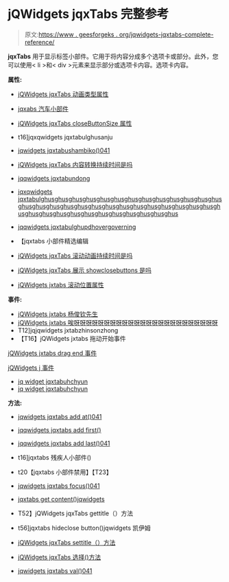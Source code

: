 # jQWidgets jqxTabs 完整参考

> 原文:[https://www . geesforgeks . org/jqwidgets-jqxtabs-complete-reference/](https://www.geeksforgeeks.org/jqwidgets-jqxtabs-complete-reference/)

**jqxTabs** 用于显示标签小部件。它用于将内容分成多个选项卡或部分。此外，您可以使用< li >和< div >元素来显示部分或选项卡内容。选项卡内容。

**属性:**

*   [jQWidgets jqxTabs 动画类型属性](https://www.geeksforgeeks.org/jqwidgets-jqxtabs-animationtype-property/)
*   [jqxabs 汽车小部件](https://www.geeksforgeeks.org/jqwidgets-jqxtabs-autoheight-property/)
*   [jQWidgets jqxTabs closeButtonSize 属性](https://www.geeksforgeeks.org/jqwidgets-jqxtabs-closebuttonsize-property/)
*   t16]jqxqwidgets jqxtabulghusanju
*   [jqwidgets jqxtabushambiko()041](https://www.geeksforgeeks.org/jqwidgets-jqxtabs-collapse-method/)
*   [jQWidgets jqxTabs 内容转换持续时间是吗](https://www.geeksforgeeks.org/jqwidgets-jqxtabs-contenttransitionduration-property/)
*   [jqqwidgets jqxtabundong](https://www.geeksforgeeks.org/jqwidgets-jqxtabs-disabled-property/)
*   [jqxqwidgets jqxtabulghusghusghusghusghusghusghusghusghusghusghusghusghusghusghusghusghusghusghusghusghusghusghusghusghusghusghusghusghusghusghusghusghusghusghusghusghusghusghus](https://www.geeksforgeeks.org/jqwidgets-jqxtabs-enablescrollanimation-property/)
*   [jqqwidgets jqxtabulghupdhovergoverning](https://www.geeksforgeeks.org/jqwidgets-jqxtabs-enabledhover-property/)

*   【jqxtabs 小部件精选编辑
*   [jQWidgets jqxTabs 滚动动画持续时间是吗](https://www.geeksforgeeks.org/jqwidgets-jqxtabs-scrollanimationduration-property/)
*   [jQWidgets jqxTabs 展示 showclosebuttons 是吗](https://www.geeksforgeeks.org/jqwidgets-jqxtabs-showclosebuttons-property/)
*   [jQWidgets jxtabs 滚动位置属性](https://www.geeksforgeeks.org/jqwidgets-jqxtabs-scrollposition-property/)

**事件:**

*   [jQWidgets jxtabs 杨俊钦先生](https://www.geeksforgeeks.org/jqwidgets-jqxtabs-add-event/)
*   [jQWidgets jxtabs 唉呀呀呀呀呀呀呀呀呀呀呀呀呀呀呀呀呀呀呀呀呀呀呀呀](https://www.geeksforgeeks.org/jqwidgets-jqxtabs-created-event/)
*   T12]jqjqwidgets jxtabzhinsonzhong
*   【T16】jQWidgets jxtabs 拖动开始事件

[jQWidgets jxtabs drag end 事件](https://www.geeksforgeeks.org/jqwidgets-jqxtabs-dragend-event/)

[jQWidgets j 事件](https://www.geeksforgeeks.org/jqwidgets-jqxtabs-expanded-event/)
*   [jq widget jqxtabuhchyun](https://www.geeksforgeeks.org/jqwidgets-jqxtabs-unselected-event/)
*   [jq widget jqxtabuhchyun](https://www.geeksforgeeks.org/jqwidgets-jqxtabs-unselecting-event/)

**方法:**

*   [jqwidgets jqxtabs add at()041](https://www.geeksforgeeks.org/jqwidgets-jqxtabs-addat-method/)
*   [jqqwidgets jqxtabs add first()](https://www.geeksforgeeks.org/jqwidgets-jqxtabs-addfirst-method/)
*   [jqqwidgets jqxtabs add last()041](https://www.geeksforgeeks.org/jqwidgets-jqxtabs-addlast-method/)
*   t16]jqxtabs 残疾人小部件()
*   t20【jqxtabs 小部件禁用】【T23】
*   [jqwidgets jqxtabs focus()041](https://www.geeksforgeeks.org/jqwidgets-jqxtabs-focus-method/)
*   [jqxtabs get content()jqwidgets](https://www.geeksforgeeks.org/jqwidgets-jqxtabs-getcontentat-method/)
*   T52】jQWidgets jqxTabs gettitle（）方法
*   t56]jqxtabs hideclose button()jqwidgets 凯伊姆

*   [jQWidgets jqxTabs settitle（）方法](https://www.geeksforgeeks.org/jqwidgets-jqxtabs-settitleat-method/)
*   [jQWidgets jqxTabs 选择()方法](https://www.geeksforgeeks.org/jqwidgets-jqxtabs-select-method/)
*   [jqwidgets jqxtabs val()041](https://www.geeksforgeeks.org/jqwidgets-jqxtabs-val-method/)